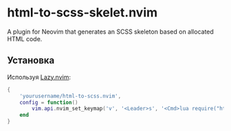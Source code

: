 # html-to-scss-skelet.nvim

A plugin for Neovim that generates an SCSS skeleton based on allocated HTML code.

## Установка

Используя [Lazy.nvim](https://github.com/folke/lazy.nvim):

```lua
{
    'yourusername/html-to-scss.nvim',
    config = function()
        vim.api.nvim_set_keymap('v', '<Leader>s', '<Cmd>lua require("html_to_scss").generate_scss_skeleton()<CR>', { noremap = true, silent = true })
    end
}

```
